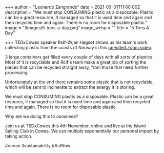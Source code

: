 +++
author = "Leonardo Zangrando"
date = 2021-09-01T11:00:00Z
description = "We must stop CONSUMING plastic as a disposable. Plastic can be a great resource, if managed so that it is used time and again and then recycled time and again. There is no room for disposable plastic."
image = "/images/5-tons-a-day.png"
image_webp = ""
title = "5 Tons A Day"

+++
TEDxCowes speaker Rolf-Ørjan Høgset shows us his team's work collecting plastic from the coasts of Norway in this [unedited Zoom video](https://www.youtube.com/watch?v=iWAqQW0Lk_I). 

3 large containers get filled every couple of days with all sorts of plastics. Most of it is recyclable and Rolf's team make a great job of sorting the pieces that can be recycled straight away, from those that need further processing. 

Unfortunately at the end there remains some plastic that is not recyclable, which will be sent to incinerate to extract the energy it is storing. 

We must stop CONSUMING plastic as a disposable. Plastic can be a great resource, if managed so that it is used time and again and then recycled time and again. There is no room for disposable plastic.

Why are we doing this to ourselves? 

Join us at TEDxCowes this 4th November, online and live at the Island Sailing Club in Cowes. We can multiply exponentially our personal impact by taking action.

\#ocean #sustainability #ActNow